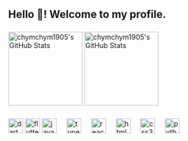 <h2 align="left">Hello 👋! Welcome to my profile. </h2>

###

<div align="left">
  <img src="https://github-readme-stats.vercel.app/api?username=chymchym1905&theme=tokyonight&show_icons=true&hide_border=true&count_private=true" alt="chymchym1905's GitHub Stats" height="150"/>
  <img src="https://github-readme-stats.vercel.app/api/top-langs/?username=chymchym1905&theme=tokyonight&show_icons=true&hide_border=true&layout=compact" height="150" alt="chymchym1905's GitHub Stats" />
</div>

###



###

<div align="left">
  
  <img src="https://cdn.jsdelivr.net/gh/devicons/devicon@latest/icons/dart/dart-original.svg" height="30" alt="dart logo"/>
  <img src="https://cdn.jsdelivr.net/gh/devicons/devicon@latest/icons/flutter/flutter-original.svg" height="30" alt="flutter logo"/>   
  <img src="https://cdn.jsdelivr.net/gh/devicons/devicon/icons/javascript/javascript-original.svg" height="30" alt="javascript logo"  />
  <img width="12" />
  <img src="https://cdn.jsdelivr.net/gh/devicons/devicon/icons/typescript/typescript-original.svg" height="30" alt="typescript logo"  />
  <img width="12" />
  <img src="https://cdn.jsdelivr.net/gh/devicons/devicon/icons/react/react-original.svg" height="30" alt="react logo"  />
  <img width="12" />
  <img src="https://cdn.jsdelivr.net/gh/devicons/devicon/icons/html5/html5-original.svg" height="30" alt="html5 logo"  />
  <img width="12" />
  <img src="https://cdn.jsdelivr.net/gh/devicons/devicon/icons/css3/css3-original.svg" height="30" alt="css3 logo"  />
  <img width="12" />
  <img src="https://cdn.jsdelivr.net/gh/devicons/devicon/icons/python/python-original.svg" height="30" alt="python logo"  />
  <img width="12" />
</div>

###

###

<br clear="both">

###